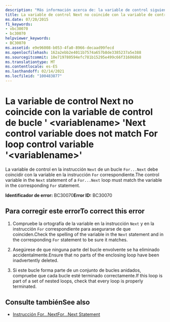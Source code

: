 ```yaml
---
description: "Más información acerca de: la variable de control siguiente no coincide con la variable de control de bucle ' <variablename> '"
title: La variable de control Next no coincide con la variable de control de bucle ' <variablename> '
ms.date: 07/20/2015
f1_keywords:
- vbc30070
- bc30070
helpviewer_keywords:
- BC30070
ms.assetid: e9e96008-b053-4fa0-8966-decaad99fecd
ms.openlocfilehash: 162a2ebb2e4011b7574a657b8de3385237a5e388
ms.sourcegitcommit: 10e719780594efc781b15295e499c66f316068b8
ms.translationtype: MT
ms.contentlocale: es-ES
ms.lasthandoff: 02/14/2021
ms.locfileid: "100483877"
---
```

# <a name="next-control-variable-does-not-match-for-loop-control-variable-variablename"></a><span data-ttu-id="a2271-103">La variable de control Next no coincide con la variable de control de bucle ' \<variablename> '</span><span class="sxs-lookup"><span data-stu-id="a2271-103">Next control variable does not match For loop control variable '\<variablename>'</span></span>

<span data-ttu-id="a2271-104">La variable de control en la instrucción `Next` de un bucle `For...Next` debe coincidir con la variable en la instrucción `For` correspondiente.</span><span class="sxs-lookup"><span data-stu-id="a2271-104">The control variable in the `Next` statement of a `For...Next` loop must match the variable in the corresponding `For` statement.</span></span>  
  
 <span data-ttu-id="a2271-105">**Identificador de error:** BC30070</span><span class="sxs-lookup"><span data-stu-id="a2271-105">**Error ID:** BC30070</span></span>  
  
## <a name="to-correct-this-error"></a><span data-ttu-id="a2271-106">Para corregir este error</span><span class="sxs-lookup"><span data-stu-id="a2271-106">To correct this error</span></span>  
  
1. <span data-ttu-id="a2271-107">Compruebe la ortografía de la variable en la instrucción `Next` y en la instrucción `For` correspondiente para asegurarse de que coinciden.</span><span class="sxs-lookup"><span data-stu-id="a2271-107">Check the spelling of the variable in the `Next` statement and in the corresponding `For` statement to be sure it matches.</span></span>  
  
2. <span data-ttu-id="a2271-108">Asegúrese de que ninguna parte del bucle envolvente se ha eliminado accidentalmente.</span><span class="sxs-lookup"><span data-stu-id="a2271-108">Ensure that no parts of the enclosing loop have been inadvertently deleted.</span></span>  
  
3. <span data-ttu-id="a2271-109">Si este bucle forma parte de un conjunto de bucles anidados, compruebe que cada bucle esté terminado correctamente.</span><span class="sxs-lookup"><span data-stu-id="a2271-109">If this loop is part of a set of nested loops, check that every loop is properly terminated.</span></span>  
  
## <a name="see-also"></a><span data-ttu-id="a2271-110">Consulte también</span><span class="sxs-lookup"><span data-stu-id="a2271-110">See also</span></span>

- [<span data-ttu-id="a2271-111">Instrucción For...Next</span><span class="sxs-lookup"><span data-stu-id="a2271-111">For...Next Statement</span></span>](../language-reference/statements/for-next-statement.md)
